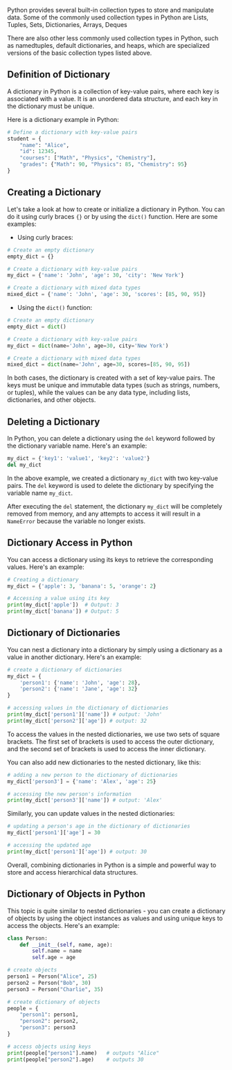 Python provides several built-in collection types to store and manipulate data. Some of the commonly used collection types in Python are Lists, Tuples, Sets, Dictionaries, Arrays, Deques

There are also other less commonly used collection types in Python, such as namedtuples, default dictionaries, and heaps, which are specialized versions of the basic collection types listed above.

## Definition of Dictionary

A dictionary in Python is a collection of key-value pairs, where each key is associated with a value. It is an unordered data structure, and each key in the dictionary must be unique.

Here is a dictionary example in Python:

```python
# Define a dictionary with key-value pairs
student = {
    "name": "Alice",
    "id": 12345,
    "courses": ["Math", "Physics", "Chemistry"],
    "grades": {"Math": 90, "Physics": 85, "Chemistry": 95}
}
```

## Creating a Dictionary

Let's take a look at how to create or initialize a dictionary in Python. You can do it using curly braces `{}` or by using the `dict()` function. Here are some examples:

- Using curly braces:

```python
# Create an empty dictionary
empty_dict = {}

# Create a dictionary with key-value pairs
my_dict = {'name': 'John', 'age': 30, 'city': 'New York'}

# Create a dictionary with mixed data types
mixed_dict = {'name': 'John', 'age': 30, 'scores': [85, 90, 95]}
```

- Using the `dict()` function:

```python
# Create an empty dictionary
empty_dict = dict()

# Create a dictionary with key-value pairs
my_dict = dict(name='John', age=30, city='New York')

# Create a dictionary with mixed data types
mixed_dict = dict(name='John', age=30, scores=[85, 90, 95])
```

In both cases, the dictionary is created with a set of key-value pairs. The keys must be unique and immutable data types (such as strings, numbers, or tuples), while the values can be any data type, including lists, dictionaries, and other objects.

## Deleting a Dictionary

In Python, you can delete a dictionary using the `del` keyword followed by the dictionary variable name. Here's an example:

```python
my_dict = {'key1': 'value1', 'key2': 'value2'}
del my_dict
```

In the above example, we created a dictionary `my_dict` with two key-value pairs. The `del` keyword is used to delete the dictionary by specifying the variable name `my_dict`.

After executing the `del` statement, the dictionary `my_dict` will be completely removed from memory, and any attempts to access it will result in a `NameError` because the variable no longer exists.

## Dictionary Access in Python

You can access a dictionary using its keys to retrieve the corresponding values. Here's an example:

```python
# Creating a dictionary
my_dict = {'apple': 3, 'banana': 5, 'orange': 2}

# Accessing a value using its key
print(my_dict['apple'])  # Output: 3
print(my_dict['banana']) # Output: 5
```

## Dictionary of Dictionaries

You can nest a dictionary into a dictionary by simply using a dictionary as a value in another dictionary. Here's an example:

```python
# create a dictionary of dictionaries
my_dict = {
    'person1': {'name': 'John', 'age': 28},
    'person2': {'name': 'Jane', 'age': 32}
}

# accessing values in the dictionary of dictionaries
print(my_dict['person1']['name']) # output: 'John'
print(my_dict['person2']['age']) # output: 32
```

To access the values in the nested dictionaries, we use two sets of square brackets. The first set of brackets is used to access the outer dictionary, and the second set of brackets is used to access the inner dictionary.

You can also add new dictionaries to the nested dictionary, like this:

```python
# adding a new person to the dictionary of dictionaries
my_dict['person3'] = {'name': 'Alex', 'age': 25}

# accessing the new person's information
print(my_dict['person3']['name']) # output: 'Alex'
```

Similarly, you can update values in the nested dictionaries:

```python
# updating a person's age in the dictionary of dictionaries
my_dict['person1']['age'] = 30

# accessing the updated age
print(my_dict['person1']['age']) # output: 30
```

Overall, combining dictionaries in Python is a simple and powerful way to store and access hierarchical data structures.

## Dictionary of Objects in Python

This topic is quite similar to nested dictionaries - you can create a dictionary of objects by using the object instances as values and using unique keys to access the objects. Here's an example:

```python
class Person:
    def __init__(self, name, age):
        self.name = name
        self.age = age

# create objects
person1 = Person("Alice", 25)
person2 = Person("Bob", 30)
person3 = Person("Charlie", 35)

# create dictionary of objects
people = {
    "person1": person1,
    "person2": person2,
    "person3": person3
}

# access objects using keys
print(people["person1"].name)   # outputs "Alice"
print(people["person2"].age)    # outputs 30
```
